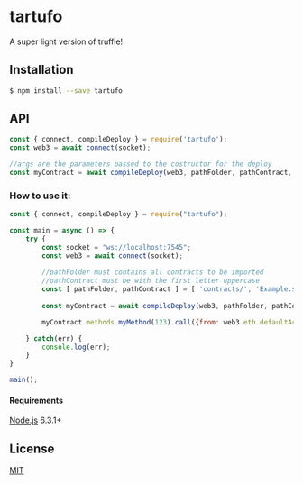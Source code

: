 # tartufo

A super light version of truffle!

## Installation

```sh
$ npm install --save tartufo
```

## API

```js
const { connect, compileDeploy } = require('tartufo');
const web3 = await connect(socket);

//args are the parameters passed to the costructor for the deploy
const myContract = await compileDeploy(web3, pathFolder, pathContract, args, gas, gasprice);
```

### How to use it:

```js
const { connect, compileDeploy } = require("tartufo");

const main = async () => {
    try {
        const socket = "ws://localhost:7545";
        const web3 = await connect(socket);
        
        //pathFolder must contains all contracts to be imported
        //pathContract must be with the first letter uppercase
        const [ pathFolder, pathContract ] = [ 'contracts/', 'Example.sol'];
        
        const myContract = await compileDeploy(web3, pathFolder, pathContract, [], 6000000, 1);

        myContract.methods.myMethod(123).call({from: web3.eth.defaultAccount, gas: 1000000}, (error, result) => { /* ... */});

    } catch(err) {
        console.log(err);
    }
}

main();
```

#### Requirements

[Node.js](http://nodejs.org/) 6.3.1+


## License

[MIT](LICENSE)